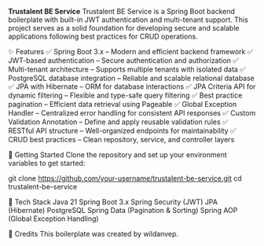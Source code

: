 **Trustalent BE Service**
Trustalent BE Service is a Spring Boot backend boilerplate with built-in JWT authentication and multi-tenant support. This project serves as a solid foundation for developing secure and scalable applications following best practices for CRUD operations.

✨ Features
✅ Spring Boot 3.x – Modern and efficient backend framework
✅ JWT-based authentication – Secure authentication and authorization
✅ Multi-tenant architecture – Supports multiple tenants with isolated data
✅ PostgreSQL database integration – Reliable and scalable relational database
✅ JPA with Hibernate – ORM for database interactions
✅ JPA Criteria API for dynamic filtering – Flexible and type-safe query filtering
✅ Best practice pagination – Efficient data retrieval using Pageable
✅ Global Exception Handler – Centralized error handling for consistent API responses
✅ Custom Validation Annotation – Define and apply reusable validation rules
✅ RESTful API structure – Well-organized endpoints for maintainability
✅ CRUD best practices – Clean repository, service, and controller layers

🚀 Getting Started
Clone the repository and set up your environment variables to get started:

git clone https://github.com/your-username/trustalent-be-service.git
cd trustalent-be-service

📌 Tech Stack
Java 21
Spring Boot 3.x
Spring Security (JWT)
JPA (Hibernate)
PostgreSQL
Spring Data (Pagination & Sorting)
Spring AOP (Global Exception Handling)

🔗 Credits
This boilerplate was created by wildanvep.
